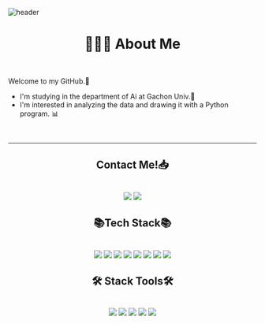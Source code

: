 

![header](https://capsule-render.vercel.app/api?type=waving&color=A3DCBE&height=300&section=header&text=Welcome!%20&fontSize=90)

<h1 align="center"> 👩🏻‍💻 About Me </h1> <br>

Welcome to my GitHub.🫶 
* I'm studying in the department of Ai at Gachon Univ.🥰
* I'm interested in analyzing the data and drawing it with a Python program. 📊

<br>
<hr>
<h2 align="center">Contact Me!📥</h2><br>
<div align="center"><img src="https://img.shields.io/badge/tia510@gachon.ac.kr-white?style=flat&logo=Gmail"/></a>
<a href="https://velog.io/@zaman17"><img src="https://img.shields.io/badge/Tech%20Blog-11B48A?style=flat-square&logo=Vimeo&logoColor=white&link=https://velog.io/@zaman17"/></a>

<h2 align="center">📚Tech Stack📚</h2> <br>
<div align="center"> <img src="https://img.shields.io/badge/Python-3766AB?style=flat&logo=Python&logoColor=white"/></a> <img src="https://img.shields.io/badge/Java-red?style=flat&logo=Java&logoColor=white"/></a> <img src="https://img.shields.io/badge/C-A8B9CC?style=flat&logo=C&logoColor=white"/></a> <img src="https://img.shields.io/badge/C++-00599C?style=flat&logo=C%2B%2B&logoColor=white"/></a> <img src="https://img.shields.io/badge/MySQL-4479A1?style=flat&logo=MYSQL&logoColor=white"/></a> <img src="https://img.shields.io/badge/Firebase-FFCA28?style=flat&logo=Firebase&logoColor=white"/></a> <img src="https://img.shields.io/badge/Flutter-02569B?style=flat&logo=Flutter&logoColor=white"/></a> <img src="https://img.shields.io/badge/HTML-E34F26?style=flat&logo=HTML5&logoColor=white"/></a>


<h2 align="center">🛠️ Stack Tools🛠️ </h2> <br>
<div align="center"> <img src="https://img.shields.io/badge/VScode-007ACC?style=flat&logo=VisualStudioCode&logoColor=white"/></a>  <img src="https://img.shields.io/badge/IntelliJ-000000?style=flat&logo=IntelliJ IDEA&logoColor=white"/></a>   
<img src="https://img.shields.io/badge/Anaconda-44A833?style=flat&logo=Anaconda&logoColor=white"/></a>   <img src="https://img.shields.io/badge/Android Studio-3DDC84?style=flat&logo=Android Studio&logoColor=white"/></a>    <img src="https://img.shields.io/badge/Xcode-147EFB?style=flat&logo=Xcode&logoColor=white"/></a>   
